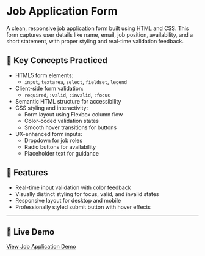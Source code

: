 # Job Application Form

A clean, responsive job application form built using HTML and CSS. This form captures user details like name, email, job position, availability, and a short statement, with proper styling and real-time validation feedback.

## 🎯 Key Concepts Practiced

- HTML5 form elements:
  - `input`, `textarea`, `select`, `fieldset`, `legend`
- Client-side form validation:
  - `required`, `:valid`, `:invalid`, `:focus`
- Semantic HTML structure for accessibility
- CSS styling and interactivity:
  - Form layout using Flexbox column flow
  - Color-coded validation states
  - Smooth hover transitions for buttons
- UX-enhanced form inputs:
  - Dropdown for job roles
  - Radio buttons for availability
  - Placeholder text for guidance

## 🧪 Features

- Real-time input validation with color feedback
- Visually distinct styling for focus, valid, and invalid states
- Responsive layout for desktop and mobile
- Professionally styled submit button with hover effects

---

## 🔗 Live Demo  
[View Job Application Demo](https://malleswari-jonnadula.github.io/Web-dev-projects/Job-application-form/)
